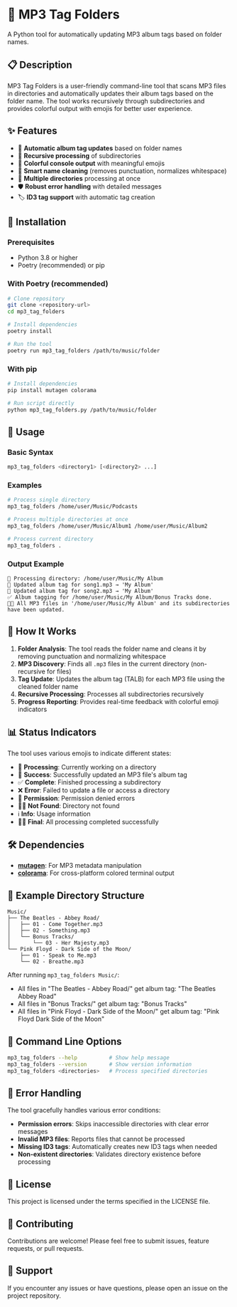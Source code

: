 # 🎵 MP3 Tag Folders

A Python tool for automatically updating MP3 album tags based on folder names.

## 📋 Description

MP3 Tag Folders is a user-friendly command-line tool that scans MP3 files in directories and automatically updates their album tags based on the folder name. The tool works recursively through subdirectories and provides colorful output with emojis for better user experience.

## ✨ Features

- 🎵 **Automatic album tag updates** based on folder names
- 🔄 **Recursive processing** of subdirectories
- 🎨 **Colorful console output** with meaningful emojis
- 🧹 **Smart name cleaning** (removes punctuation, normalizes whitespace)
- 📁 **Multiple directories** processing at once
- 🛡️ **Robust error handling** with detailed messages
- 🏷️ **ID3 tag support** with automatic tag creation

## 🚀 Installation

### Prerequisites

- Python 3.8 or higher
- Poetry (recommended) or pip

### With Poetry (recommended)

```bash
# Clone repository
git clone <repository-url>
cd mp3_tag_folders

# Install dependencies
poetry install

# Run the tool
poetry run mp3_tag_folders /path/to/music/folder
```

### With pip

```bash
# Install dependencies
pip install mutagen colorama

# Run script directly
python mp3_tag_folders.py /path/to/music/folder
```

## 📖 Usage

### Basic Syntax

```bash
mp3_tag_folders <directory1> [<directory2> ...]
```

### Examples

```bash
# Process single directory
mp3_tag_folders /home/user/Music/Podcasts

# Process multiple directories at once
mp3_tag_folders /home/user/Music/Album1 /home/user/Music/Album2

# Process current directory
mp3_tag_folders .
```

### Output Example

```
🔄 Processing directory: /home/user/Music/My Album
🎵 Updated album tag for song1.mp3 → 'My Album'
🎵 Updated album tag for song2.mp3 → 'My Album'
✅ Album tagging for /home/user/Music/My Album/Bonus Tracks done.
🎵✨ All MP3 files in '/home/user/Music/My Album' and its subdirectories have been updated.
```

## 🎯 How It Works

1. **Folder Analysis**: The tool reads the folder name and cleans it by removing punctuation and normalizing whitespace
2. **MP3 Discovery**: Finds all `.mp3` files in the current directory (non-recursive for files)
3. **Tag Update**: Updates the album tag (TALB) for each MP3 file using the cleaned folder name
4. **Recursive Processing**: Processes all subdirectories recursively
5. **Progress Reporting**: Provides real-time feedback with colorful emoji indicators

## 📊 Status Indicators

The tool uses various emojis to indicate different states:

- 🔄 **Processing**: Currently working on a directory
- 🎵 **Success**: Successfully updated an MP3 file's album tag
- ✅ **Complete**: Finished processing a subdirectory
- ❌ **Error**: Failed to update a file or access a directory
- 🚫 **Permission**: Permission denied errors
- 📁❌ **Not Found**: Directory not found
- ℹ️ **Info**: Usage information
- 🎵✨ **Final**: All processing completed successfully

## 🛠️ Dependencies

- **[mutagen](https://mutagen.readthedocs.io/)**: For MP3 metadata manipulation
- **[colorama](https://pypi.org/project/colorama/)**: For cross-platform colored terminal output

## 📝 Example Directory Structure

```
Music/
├── The Beatles - Abbey Road/
│   ├── 01 - Come Together.mp3
│   ├── 02 - Something.mp3
│   └── Bonus Tracks/
│       └── 03 - Her Majesty.mp3
└── Pink Floyd - Dark Side of the Moon/
    ├── 01 - Speak to Me.mp3
    └── 02 - Breathe.mp3
```

After running `mp3_tag_folders Music/`:
- All files in "The Beatles - Abbey Road/" get album tag: "The Beatles Abbey Road"
- All files in "Bonus Tracks/" get album tag: "Bonus Tracks"
- All files in "Pink Floyd - Dark Side of the Moon/" get album tag: "Pink Floyd Dark Side of the Moon"

## 🔧 Command Line Options

```bash
mp3_tag_folders --help          # Show help message
mp3_tag_folders --version       # Show version information
mp3_tag_folders <directories>   # Process specified directories
```

## 🐛 Error Handling

The tool gracefully handles various error conditions:

- **Permission errors**: Skips inaccessible directories with clear error messages
- **Invalid MP3 files**: Reports files that cannot be processed
- **Missing ID3 tags**: Automatically creates new ID3 tags when needed
- **Non-existent directories**: Validates directory existence before processing

## 📄 License

This project is licensed under the terms specified in the LICENSE file.

## 🤝 Contributing

Contributions are welcome! Please feel free to submit issues, feature requests, or pull requests.

## 📧 Support

If you encounter any issues or have questions, please open an issue on the project repository.
